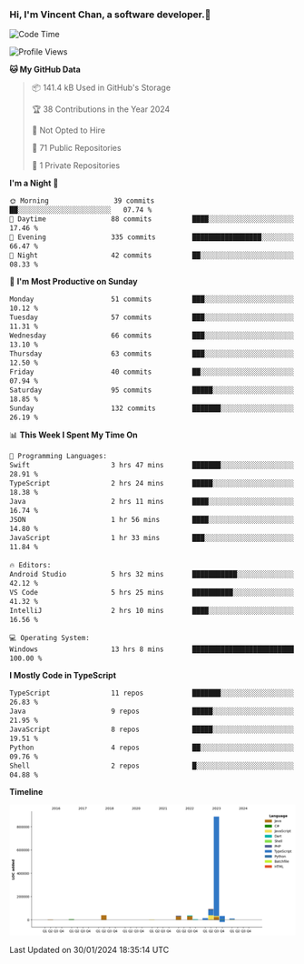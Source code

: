 ### Hi, I'm Vincent Chan, a software developer.👋

<!--
**hkvincent/hkvincent** is a ✨ _special_ ✨ repository because its `README.md` (this file) appears on your GitHub profile.

Here are some ideas to get you started:

- 🔭 I’m currently working on ...
- 🌱 I’m currently learning ...
- 👯 I’m looking to collaborate on ...
- 🤔 I’m looking for help with ...
- 💬 Ask me about ...
- 📫 How to reach me: ...
- 😄 Pronouns: ...
- ⚡ Fun fact: ...
-->
<!--START_SECTION:waka-->
![Code Time](http://img.shields.io/badge/Code%20Time-760%20hrs%2045%20mins-blue)

![Profile Views](http://img.shields.io/badge/Profile%20Views-0-blue)

**🐱 My GitHub Data** 

> 📦 141.4 kB Used in GitHub's Storage 
 > 
> 🏆 38 Contributions in the Year 2024
 > 
> 🚫 Not Opted to Hire
 > 
> 📜 71 Public Repositories 
 > 
> 🔑 1 Private Repositories 
 > 
**I'm a Night 🦉** 

```text
🌞 Morning                39 commits          ██░░░░░░░░░░░░░░░░░░░░░░░   07.74 % 
🌆 Daytime                88 commits          ████░░░░░░░░░░░░░░░░░░░░░   17.46 % 
🌃 Evening                335 commits         █████████████████░░░░░░░░   66.47 % 
🌙 Night                  42 commits          ██░░░░░░░░░░░░░░░░░░░░░░░   08.33 % 
```
📅 **I'm Most Productive on Sunday** 

```text
Monday                   51 commits          ███░░░░░░░░░░░░░░░░░░░░░░   10.12 % 
Tuesday                  57 commits          ███░░░░░░░░░░░░░░░░░░░░░░   11.31 % 
Wednesday                66 commits          ███░░░░░░░░░░░░░░░░░░░░░░   13.10 % 
Thursday                 63 commits          ███░░░░░░░░░░░░░░░░░░░░░░   12.50 % 
Friday                   40 commits          ██░░░░░░░░░░░░░░░░░░░░░░░   07.94 % 
Saturday                 95 commits          █████░░░░░░░░░░░░░░░░░░░░   18.85 % 
Sunday                   132 commits         ███████░░░░░░░░░░░░░░░░░░   26.19 % 
```


📊 **This Week I Spent My Time On** 

```text
💬 Programming Languages: 
Swift                    3 hrs 47 mins       ███████░░░░░░░░░░░░░░░░░░   28.91 % 
TypeScript               2 hrs 24 mins       █████░░░░░░░░░░░░░░░░░░░░   18.38 % 
Java                     2 hrs 11 mins       ████░░░░░░░░░░░░░░░░░░░░░   16.74 % 
JSON                     1 hr 56 mins        ████░░░░░░░░░░░░░░░░░░░░░   14.80 % 
JavaScript               1 hr 33 mins        ███░░░░░░░░░░░░░░░░░░░░░░   11.84 % 

🔥 Editors: 
Android Studio           5 hrs 32 mins       ███████████░░░░░░░░░░░░░░   42.12 % 
VS Code                  5 hrs 25 mins       ██████████░░░░░░░░░░░░░░░   41.32 % 
IntelliJ                 2 hrs 10 mins       ████░░░░░░░░░░░░░░░░░░░░░   16.56 % 

💻 Operating System: 
Windows                  13 hrs 8 mins       █████████████████████████   100.00 % 
```

**I Mostly Code in TypeScript** 

```text
TypeScript               11 repos            ███████░░░░░░░░░░░░░░░░░░   26.83 % 
Java                     9 repos             █████░░░░░░░░░░░░░░░░░░░░   21.95 % 
JavaScript               8 repos             █████░░░░░░░░░░░░░░░░░░░░   19.51 % 
Python                   4 repos             ██░░░░░░░░░░░░░░░░░░░░░░░   09.76 % 
Shell                    2 repos             █░░░░░░░░░░░░░░░░░░░░░░░░   04.88 % 
```



**Timeline**

![Lines of Code chart](https://raw.githubusercontent.com/hkvincent/hkvincent/main/assets/bar_graph.png)


 Last Updated on 30/01/2024 18:35:14 UTC
<!--END_SECTION:waka-->

